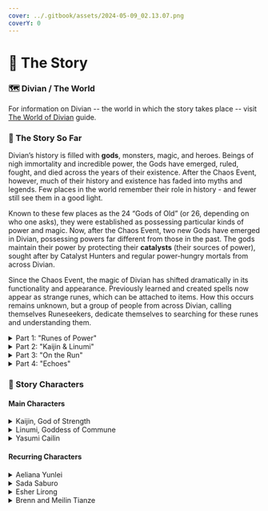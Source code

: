 ```yaml
---
cover: ../.gitbook/assets/2024-05-09_02.13.07.png
coverY: 0
---
```


# 📜 The Story

### 🗺️ Divian / The World

For information on Divian -- the world in which the story takes place -- visit [The World of Divian](lore-guide.md) guide.

### 📜 The Story So Far

Divian’s history is filled with **gods**, monsters, magic, and heroes. Beings of nigh immortality and incredible power, the Gods have emerged, ruled, fought, and died across the years of their existence. After the Chaos Event, however, much of their history and existence has faded into myths and legends. Few places in the world remember their role in history - and fewer still see them in a good light.

Known to these few places as the 24 “Gods of Old” (or 26, depending on who one asks), they were established as possessing particular kinds of power and magic. Now, after the Chaos Event, two new Gods have emerged in Divian, possessing powers far different from those in the past. The gods maintain their power by protecting their **catalysts** (their sources of power), sought after by Catalyst Hunters and regular power-hungry mortals from across Divian.

Since the Chaos Event, the magic of Divian has shifted dramatically in its functionality and appearance. Previously learned and created spells now appear as strange runes, which can be attached to items. How this occurs remains unknown, but a group of people from across Divian, calling themselves Runeseekers, dedicate themselves to searching for these runes and understanding them.

<details>

<summary>Part 1: "Runes of Power"</summary>

Adventurers from all across Divian made their way to the town of Emberlyn in Solaria, where they met Yasumi, their mentor Esher, the runeseeker Aeliana, and sibling adventurers Brenn and Meilin. Strange happenings occurred in Solaria, leading to the emergence of two new gods: Kaijin, the God of Strength; and Linumi, the Goddess of Commune.

* [Chapter 1 - "The Protégée"](https://discord.com/channels/555458092486230058/1231047704914956399)
* [Chapter 2 - "A Greater Purpose, Part 1"](https://discord.com/channels/555458092486230058/1231377747499159642)
* [Chapter 3 - "A Greater Purpose, Part 2"](https://discord.com/channels/555458092486230058/1232098225205415977)
* [Chapter 4 - "Philosophies"](https://discord.com/channels/555458092486230058/1233547834150879362)
* [Chapter 5 - "Breaking Through"](https://discord.com/channels/555458092486230058/1234998746732040255)
* [Chapter 6 - "Virtue of Impatience"](https://discord.com/channels/555458092486230058/1236084971580686336)
* [Chapter 7 - "Traces"](https://discord.com/channels/555458092486230058/1237904504331173949)

</details>

<details>

<summary>Part 2: "Kaijin &#x26; Linumi"</summary>

The two gods, originally in self-isolation, were brought together at a symposium, which immediately led to a war between the two over mutual disrespect.&#x20;

At first, the two gods were on their own, but were brought together by Yasumi to meet each other. Unfortunately, the meeting led to a fight between the two and a war was declared. The adventurers attempted to stop this conflict by playing both sides, when a mysterious Catalyst Seeker used a strange power to take over the body of Linumi!

While the adventurers managed to subdue the possessed god, and Kaijin prevented Linumi from destroying herself - ending the war between them - the gods have isolated themselves once again, leaving the adventurers troubled over these recent events.

* [Chapter 8 - "Linumi"](https://discord.com/channels/555458092486230058/1238631633410588792)
* [Chapter 9 - "Kaijin"](https://discord.com/channels/555458092486230058/1240090601375137832)
* [Chapter 10 - "Training Season"](https://discord.com/channels/555458092486230058/1241236137553690696)
* [Chapter 11 - "Unchecked Power"](https://discord.com/channels/555458092486230058/1242618574682460201)
* [Chapter 12 - "Symposium"](https://discord.com/channels/555458092486230058/1243713262902837289)
* [Chapter 13 - "Proxy War, Part 1"](https://discord.com/channels/555458092486230058/1245151843949219962)
* [Chapter 14 - "Proxy War, Part 2"](https://discord.com/channels/555458092486230058/1246239614822383702)

</details>

<details>

<summary>Part 3: "On the Run"</summary>

After the adventurers endure a series of strange events, Linumi returns to Solaria with knowledge of the old gods and how they embodied their titles. When the adventurers host the Festival of Bonds, the sense of community gives Linumi power, bringing her closer to “Divine Enlightenment”.

Kaijin attempts this himself, but fails. Linumi and the adventurers claim that Kaijin’s interpretation of his title may be wrong, but Kaijin refuses to believe it and leaves to go and train.

* [Chapter 15: “On the Run”](https://discord.com/channels/555458092486230058/1248781011387416616)
* [Chapter 16: “Roads”](https://discord.com/channels/555458092486230058/1250229744025473024)
* [Chapter 17: “Paper Moon”](https://discord.com/channels/555458092486230058/1251363201577259053)
* [Chapter 18: "Hunger"](https://discord.com/channels/555458092486230058/1252755099726385266)
* [Chapter 19: "Symposium II"](https://discord.com/channels/555458092486230058/1254210550745796780)
* [Chapter 20: "Confess Your Ignorance"](https://discord.com/channels/555458092486230058/1255300398261211198)
* [Chapter 21: "Festival of Bonds"](https://discord.com/channels/555458092486230058/1256760035162193951)

</details>

<details>

<summary>Part 4: "Echoes"</summary>

A strange ringing sound echoes across Solaria. Linumi and the adventurers, travelling to the source, find a strange island with a portal, and a mysterious figure called Juniper, who opens the portal to a strange realm, sealing the personal memories of several adventurers, including themselves.

Now without memories of their own personal lives, the adventurers try to adjust, as Linumi and Juniper search around Solaria for Memory Stones, in an effort to regain their lost memories…

</details>

### 🧙 Story Characters

#### Main Characters

<details>

<summary>Kaijin, God of Strength</summary>

Kaijin is a formidable and fiery god who commands respect. Despite his fierce temper, he possesses a deep sense of justice and responsibility. He possesses the ability to manipulate reality using heat and fire, but he doesn't typically use it.

</details>

<details>

<summary>Linumi, Goddess of Commune</summary>

Linumi draws her power from those around her, absorbing their magic, thoughts, and memories in the process. With no memories of her own, Linumi relies on the presence of others to sustain her existence. Though benevolent, Linumi can often be unpredictable because of her ability.

</details>

<details>

<summary>Yasumi Cailin</summary>



</details>

#### Recurring Characters

<details>

<summary>Aeliana Yunlei</summary>

A Runeseeker from Neo Providentia, Aeliana fled the city to escape her terrible family environment. An alchemist by trade, she is knowledgeable on several different potions, and has recently opened “The Perilous Potion”, a shop in Emberlyn.

</details>

<details>

<summary>Sada Saburo</summary>



</details>

<details>

<summary>Esher Lirong</summary>



</details>

<details>

<summary>Brenn and Meilin Tianze</summary>

Sibling adventurers from Yvera, Brenn Tianze and his younger sister Meilin arrived in Solaria to search for a cure to Meilin’s strange illness. They trained with the adventurers, and Meilin’s illness was cured by Linumi, before the pair left Solaria to return to Yvera and continue their training.

</details>
